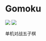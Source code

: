 # Gomoku
![](https://img.shields.io/github/languages/top/github-laziji/Gomoku.svg?style=flat)
![](https://img.shields.io/github/stars/gitHub-laziji/Gomoku.svg?style=social)

单机对战五子棋